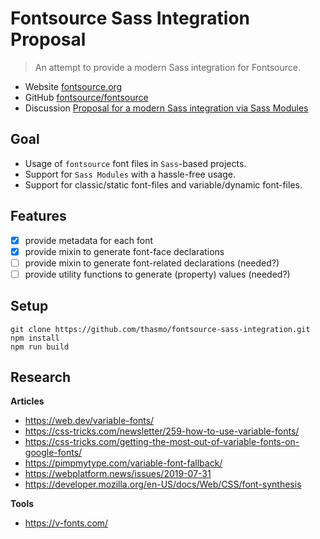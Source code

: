# Fontsource Sass Integration Proposal

> An attempt to provide a modern Sass integration for Fontsource.

* Website [fontsource.org](https://fontsource.org/)
* GitHub [fontsource/fontsource](https://github.com/fontsource/fontsource)
* Discussion [Proposal for a modern Sass integration via Sass Modules](https://github.com/fontsource/fontsource/discussions/384)

## Goal

* Usage of `fontsource` font files in `Sass`-based projects.
* Support for `Sass Modules` with a hassle-free usage.
* Support for classic/static font-files and variable/dynamic font-files.

## Features

* [x] provide metadata for each font
* [x] provide mixin to generate font-face declarations
* [ ] provide mixin to generate font-related declarations (needed?)
* [ ] provide utility functions to generate (property) values (needed?)

## Setup
```
git clone https://github.com/thasmo/fontsource-sass-integration.git
npm install
npm run build
```

## Research

**Articles**
* https://web.dev/variable-fonts/
* https://css-tricks.com/newsletter/259-how-to-use-variable-fonts/
* https://css-tricks.com/getting-the-most-out-of-variable-fonts-on-google-fonts/
* https://pimpmytype.com/variable-font-fallback/
* https://webplatform.news/issues/2019-07-31
* https://developer.mozilla.org/en-US/docs/Web/CSS/font-synthesis

**Tools**
* https://v-fonts.com/
